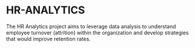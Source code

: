 # HR-ANALYTICS
The HR Analytics project aims to leverage data analysis to understand employee turnover (attrition) within the organization and develop strategies that would improve retention rates. 
